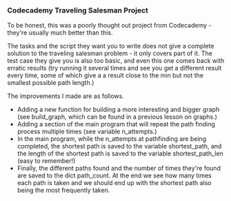 ### Codecademy Traveling Salesman Project

To be honest, this was a poorly thought out project from Codecademy - they're usually much better than this.

The tasks and the script they want you to write does not give a complete solution to the traveling salesman problem - it only covers part of it.
The test case they give you is also too basic, and even this one comes back with erratic results (try running it several times and see you get a different result every time, some of which give a a result close to the min but not the smallest possible path length.)

The improvements I made are as follows.
 - Adding a new function for building a more interesting and bigger graph (see build_graph, which can be found in a previous lesson on graphs.)
 - Adding a section of the main program that will repeat the path finding process multiple times (see variable n_attempts.)
 - In the main program, while the n_attempts at pathfinding are being completed, the shortest path is saved to the variable shortest_path, and the length of the shortest path is saved to the variable shortest_path_len (easy to remember!)
 - Finally, the different paths found and the number of times they're found are saved to the dict path_count. At the end we see how many times each path is taken and we should end up with the shortest path also being the most frequently taken.
